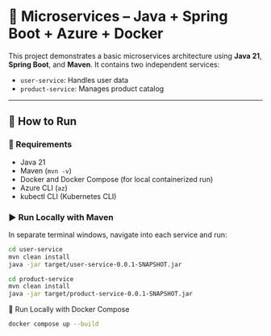 # 🧩 Microservices – Java + Spring Boot + Azure + Docker

This project demonstrates a basic microservices architecture using **Java 21**, **Spring Boot**, and **Maven**. It contains two independent services:

- `user-service`: Handles user data
- `product-service`: Manages product catalog

---
## 🚀 How to Run

### 🔧 Requirements

- Java 21
- Maven (`mvn -v`)
- Docker and Docker Compose (for local containerized run)
- Azure CLI (`az`)
- kubectl CLI (Kubernetes CLI)

### ▶️ Run Locally with Maven

In separate terminal windows, navigate into each service and run:

```bash
cd user-service
mvn clean install
java -jar target/user-service-0.0.1-SNAPSHOT.jar
```
```bash
cd product-service
mvn clean install
java -jar target/product-service-0.0.1-SNAPSHOT.jar
```

🐳 Run Locally with Docker Compose
```bash
docker compose up --build
```